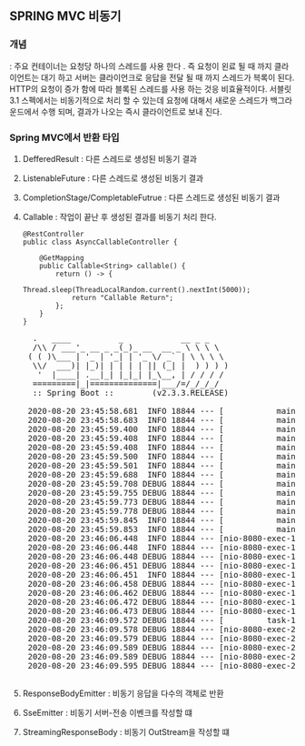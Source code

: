 ## SPRING MVC 비동기
<h3>개념</h3> : 
주요 컨테이너는 요청당 하나의 스레드를 사용 한다 . 
즉 요청이 왼료 될 때 까지 클라이언트는 대기 하고 서버는 클라이언크로 응답을 전달 될 때 까지 스레드가 븍록이 된다.  
HTTP의 요청이 증가 함에 따라 블록된 스레드를 사용 하는 것응 비효율적이다.  
서블릿 3.1 스펙에서는 비동기적으로 처리 할 수 있는데 요청에 대해서 새로운 스레드가 백그라운드에서 수행 되며, 결과가 나오는 즉시 클라이언트로 보내 진다.  

<h3>Spring MVC에서 반환 타입</h3>

1. DefferedResult<V> : 다른 스레드로 생성된 비동기 결과
2. ListenableFuture<V> : 다른 스레드로 생성된 비동기 결과
3. CompletionStage<V>/CompletableFutrue<V> : 다른 스레드로 생성된 비동기 결과
4. Callable<V> : 작업이 끝난 후 생성된 결과를 비동기 처리 한다.
	```
	@RestController
	public class AsyncCallableController {
	
		@GetMapping
		public Callable<String> callable() {
			return () -> {
				Thread.sleep(ThreadLocalRandom.current().nextInt(5000));
				return "Callable Return";
			};
		}
	}
	```
	<pre>
	 .   ____          _            __ _ _
	 /\\ / ___'_ __ _ _(_)_ __  __ _ \ \ \ \
	( ( )\___ | '_ | '_| | '_ \/ _` | \ \ \ \
	 \\/  ___)| |_)| | | | | || (_| |  ) ) ) )
	  '  |____| .__|_| |_|_| |_\__, | / / / /
	 =========|_|==============|___/=/_/_/_/
	 :: Spring Boot ::        (v2.3.3.RELEASE)
	
	2020-08-20 23:45:58.681  INFO 18844 --- [           main] c.k.a.s.async.ExpMvcasyncApplication     : Starting ExpMvcasyncApplication on DESKTOP-AE33B8I with PID 18844 (X:\EXP-PRJ\SpringBoot\EXP_MVCASYNC\target\classes started by abacus in X:\EXP-PRJ\SpringBoot\EXP_MVCASYNC)
	2020-08-20 23:45:58.683  INFO 18844 --- [           main] c.k.a.s.async.ExpMvcasyncApplication     : No active profile set, falling back to default profiles: default
	2020-08-20 23:45:59.400  INFO 18844 --- [           main] o.s.b.w.embedded.tomcat.TomcatWebServer  : Tomcat initialized with port(s): 8080 (http)
	2020-08-20 23:45:59.408  INFO 18844 --- [           main] o.apache.catalina.core.StandardService   : Starting service [Tomcat]
	2020-08-20 23:45:59.408  INFO 18844 --- [           main] org.apache.catalina.core.StandardEngine  : Starting Servlet engine: [Apache Tomcat/9.0.37]
	2020-08-20 23:45:59.500  INFO 18844 --- [           main] o.a.c.c.C.[Tomcat].[localhost].[/]       : Initializing Spring embedded WebApplicationContext
	2020-08-20 23:45:59.501  INFO 18844 --- [           main] w.s.c.ServletWebServerApplicationContext : Root WebApplicationContext: initialization completed in 777 ms
	2020-08-20 23:45:59.688  INFO 18844 --- [           main] o.s.s.concurrent.ThreadPoolTaskExecutor  : Initializing ExecutorService 'applicationTaskExecutor'
	2020-08-20 23:45:59.708 DEBUG 18844 --- [           main] s.w.s.m.m.a.RequestMappingHandlerAdapter : ControllerAdvice beans: 0 @ModelAttribute, 0 @InitBinder, 1 RequestBodyAdvice, 1 ResponseBodyAdvice
	2020-08-20 23:45:59.755 DEBUG 18844 --- [           main] s.w.s.m.m.a.RequestMappingHandlerMapping : 3 mappings in 'requestMappingHandlerMapping'
	2020-08-20 23:45:59.773 DEBUG 18844 --- [           main] o.s.w.s.handler.SimpleUrlHandlerMapping  : Patterns [/webjars/**, /**] in 'resourceHandlerMapping'
	2020-08-20 23:45:59.778 DEBUG 18844 --- [           main] .m.m.a.ExceptionHandlerExceptionResolver : ControllerAdvice beans: 0 @ExceptionHandler, 1 ResponseBodyAdvice
	2020-08-20 23:45:59.845  INFO 18844 --- [           main] o.s.b.w.embedded.tomcat.TomcatWebServer  : Tomcat started on port(s): 8080 (http) with context path ''
	2020-08-20 23:45:59.853  INFO 18844 --- [           main] c.k.a.s.async.ExpMvcasyncApplication     : Started ExpMvcasyncApplication in 1.467 seconds (JVM running for 2.341)
	2020-08-20 23:46:06.448  INFO 18844 --- [nio-8080-exec-1] o.a.c.c.C.[Tomcat].[localhost].[/]       : Initializing Spring DispatcherServlet 'dispatcherServlet'
	2020-08-20 23:46:06.448  INFO 18844 --- [nio-8080-exec-1] o.s.web.servlet.DispatcherServlet        : Initializing Servlet 'dispatcherServlet'
	2020-08-20 23:46:06.448 DEBUG 18844 --- [nio-8080-exec-1] o.s.web.servlet.DispatcherServlet        : Detected StandardServletMultipartResolver
	2020-08-20 23:46:06.451 DEBUG 18844 --- [nio-8080-exec-1] o.s.web.servlet.DispatcherServlet        : enableLoggingRequestDetails='false': request parameters and headers will be masked to prevent unsafe logging of potentially sensitive data
	2020-08-20 23:46:06.451  INFO 18844 --- [nio-8080-exec-1] o.s.web.servlet.DispatcherServlet        : Completed initialization in 3 ms
	2020-08-20 23:46:06.458 DEBUG 18844 --- [nio-8080-exec-1] o.s.web.servlet.DispatcherServlet        : GET "/", parameters={}
	2020-08-20 23:46:06.462 DEBUG 18844 --- [nio-8080-exec-1] s.w.s.m.m.a.RequestMappingHandlerMapping : Mapped to co.kr.abacus.spring.async.controller.AsyncCallableController#callable()
	2020-08-20 23:46:06.472 DEBUG 18844 --- [nio-8080-exec-1] o.s.w.c.request.async.WebAsyncManager    : Started async request
	2020-08-20 23:46:06.473 DEBUG 18844 --- [nio-8080-exec-1] o.s.web.servlet.DispatcherServlet        : Exiting but response remains open for further handling
	2020-08-20 23:46:09.572 DEBUG 18844 --- [         task-1] o.s.w.c.request.async.WebAsyncManager    : Async result set, dispatch to /
	2020-08-20 23:46:09.578 DEBUG 18844 --- [nio-8080-exec-2] o.s.web.servlet.DispatcherServlet        : "ASYNC" dispatch for GET "/", parameters={}
	2020-08-20 23:46:09.579 DEBUG 18844 --- [nio-8080-exec-2] s.w.s.m.m.a.RequestMappingHandlerAdapter : Resume with async result ["Callable Return"]
	2020-08-20 23:46:09.589 DEBUG 18844 --- [nio-8080-exec-2] m.m.a.RequestResponseBodyMethodProcessor : Using 'text/html', given [text/html, application/xhtml+xml, image/webp, image/apng, application/xml;q=0.9, application/signed-exchange;v=b3;q=0.9, */*;q=0.8] and supported [text/plain, */*, text/plain, */*, application/json, application/*+json, application/json, application/*+json]
	2020-08-20 23:46:09.589 DEBUG 18844 --- [nio-8080-exec-2] m.m.a.RequestResponseBodyMethodProcessor : Writing ["Callable Return"]
	2020-08-20 23:46:09.595 DEBUG 18844 --- [nio-8080-exec-2] o.s.web.servlet.DispatcherServlet        : Exiting from "ASYNC" dispatch, status 200
	</pre>
	
5. ResponseBodyEmitter : 비동기 응답을 다수의 객체로 반환 
6. SseEmitter : 비동기 서버-전송 이벤크를 작성할 떄
7. StreamingResponseBody : 비동기 OutStream을 작성할 떄 